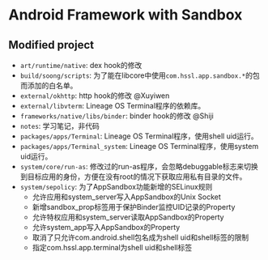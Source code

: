 # Android Framework with Sandbox 
## Modified project
* `art/runtime/native`: dex hook的修改
* `build/soong/scripts`: 为了能在libcore中使用`com.hssl.app.sandbox.*`的包而添加的白名单。
* `external/okhttp`: http hook的修改 @Xuyiwen
* `external/libvterm`: Lineage OS Terminal程序的依赖库。
* `frameworks/native/libs/binder`: binder hook的修改 @Shiji
* `notes`: 学习笔记，非代码
* `packages/apps/Terminal`: Lineage OS Terminal程序，使用shell uid运行。
* `packages/apps/Terminal_system`: Lineage OS Terminal程序，使用system uid运行。
* `system/core/run-as`: 修改过的run-as程序，会忽略debuggable标志来切换到目标应用的身份，方便在没有root的情况下获取应用私有目录的文件。
* `system/sepolicy`: 为了AppSandbox功能新增的SELinux规则
    * 允许应用和system_server写入AppSandbox的Unix Socket
    * 新增sandbox_prop标签用于保护Binder监控UID记录的Property
    * 允许特权应用和system_server读取AppSandbox的Property
    * 允许system_app写入AppSandbox的Property
    * 取消了只允许com.android.shell包名成为shell uid和shell标签的限制
    * 指定com.hssl.app.terminal为shell uid和shell标签
